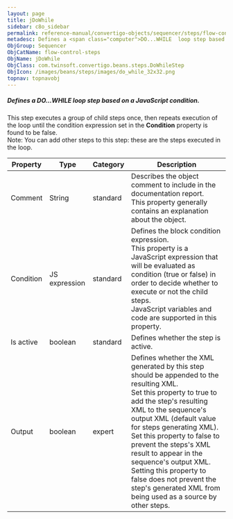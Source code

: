 ```yaml
---
layout: page
title: jDoWhile
sidebar: c8o_sidebar
permalink: reference-manual/convertigo-objects/sequencer/steps/flow-control-steps/jdowhile/
metadesc: Defines a <span class="computer">DO...WHILE  loop step based on a JavaScript condition.   This step executes a group of child steps once, then repeats
ObjGroup: Sequencer
ObjCatName: flow-control-steps
ObjName: jDoWhile
ObjClass: com.twinsoft.convertigo.beans.steps.DoWhileStep
ObjIcon: /images/beans/steps/images/do_while_32x32.png
topnav: topnavobj
---
```

##### Defines a <span class="computer">DO...WHILE</span> loop step based on a JavaScript condition. 

This step executes a group of child steps once, then repeats execution of the loop until the condition expression set in the <b>Condition</b> property is found to be false.<br/><span class="orangetwinsoft">Note:</span> You can add other steps to this step: these are the steps executed in the loop.

Property | Type | Category | Description
--- | --- | --- | ---
Comment | String | standard | Describes the object comment to include in the documentation report.<br/>This property generally contains an explanation about the object.
Condition | JS expression | standard | Defines the block condition expression.<br/>This property is a JavaScript expression that will be evaluated as condition (<span class="computer">true</span> or <span class="computer">false</span>) in order to decide whether to execute or not the child steps. <br/>JavaScript variables and code are supported in this property.
Is active | boolean | standard | Defines whether the step is active.
Output | boolean | expert | Defines whether the XML generated by this step should be appended to the resulting XML.<br/>Set this property to <span class="computer">true</span> to add the step's resulting XML to the sequence's output XML (default value for steps generating XML). Set this property to <span class="computer">false</span> to prevent the steps's XML result to appear in the sequence's output XML.<br/>Setting this property to <span class="computer">false</span> does not prevent the step's generated XML from being used as a source by other steps.
